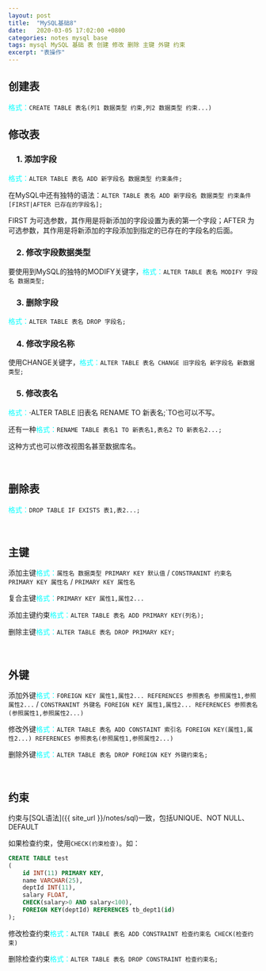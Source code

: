 ```yaml
---
layout: post
title:  "MySQL基础8"
date:   2020-03-05 17:02:00 +0800
categories: notes mysql base
tags: mysql MySQL 基础 表 创建 修改 删除 主键 外键 约束
excerpt: "表操作"
---
```


## 创建表

<span style="color:aqua">格式：</span>`CREATE TABLE 表名(列1 数据类型 约束,列2 数据类型 约束...)`

## 修改表

### &emsp;1. 添加字段

<span style="color:aqua">格式：</span>`ALTER TABLE 表名 ADD 新字段名 数据类型 约束条件;`

在MySQL中还有独特的语法：`ALTER TABLE 表名 ADD 新字段名 数据类型 约束条件 [FIRST|AFTER 已存在的字段名];`

FIRST 为可选参数，其作用是将新添加的字段设置为表的第一个字段；AFTER 为可选参数，其作用是将新添加的字段添加到指定的已存在的字段名的后面。

### &emsp;2. 修改字段数据类型

要使用到MySQL的独特的MODIFY关键字，<span style="color:aqua">格式：</span>`ALTER TABLE 表名 MODIFY 字段名 数据类型;`

### &emsp;3. 删除字段

<span style="color:aqua">格式：</span>`ALTER TABLE 表名 DROP 字段名;`

### &emsp;4. 修改字段名称

使用CHANGE关键字，<span style="color:aqua">格式：</span>`ALTER TABLE 表名 CHANGE 旧字段名 新字段名 新数据类型;`

### &emsp;5. 修改表名

<span style="color:aqua">格式：</span>·ALTER TABLE 旧表名 RENAME TO 新表名;`TO也可以不写。

还有一种<span style="color:aqua">格式：</span>`RENAME TABLE 表名1 TO 新表名1,表名2 TO 新表名2...;`

这种方式也可以修改视图名甚至数据库名。

&emsp;

## 删除表

<span style="color:aqua">格式：</span>`DROP TABLE IF EXISTS 表1,表2...;`

&emsp;

## 主键

添加主键<span style="color:aqua">格式：</span>`属性名 数据类型 PRIMARY KEY 默认值` / `CONSTRANINT 约束名 PRIMARY KEY 属性名` / `PRIMARY KEY 属性名`

复合主键<span style="color:aqua">格式：</span>`PRIMARY KEY 属性1,属性2...`

添加主键约束<span style="color:aqua">格式：</span>`ALTER TABLE 表名 ADD PRIMARY KEY(列名);`

删除主键<span style="color:aqua">格式：</span>`ALTER TABLE 表名 DROP PRIMARY KEY;`

&emsp;

## 外键

添加外键<span style="color:aqua">格式：</span>`FOREIGN KEY 属性1,属性2... REFERENCES 参照表名 参照属性1,参照属性2...` / `CONSTRANINT 外键名 FOREIGN KEY 属性1,属性2... REFERENCES 参照表名(参照属性1,参照属性2...)`

修改外键<span style="color:aqua">格式：</span>`ALTER TABLE 表名 ADD CONSTAINT 索引名 FOREIGN KEY(属性1,属性2...) REFERENCES 参照表名(参照属性1,参照属性2...)`

删除外键<span style="color:aqua">格式：</span>`ALTER TABLE 表名 DROP FOREIGN KEY 外键约束名;`

&emsp;

## 约束

约束与[SQL语法]({{ site_url }}/notes/sql)一致，包括UNIQUE、NOT NULL、DEFAULT

如果检查约束，使用`CHECK(约束检查)`。如：

```sql
CREATE TABLE test
(
    id INT(11) PRIMARY KEY,
    name VARCHAR(25),
    deptId INT(11),
    salary FLOAT,
    CHECK(salary>0 AND salary<100),
    FOREIGN KEY(deptId) REFERENCES tb_dept1(id)
);
```

修改检查约束<span style="color:aqua">格式：</span>`ALTER TABLE 表名 ADD CONSTRAINT 检查约束名 CHECK(检查约束)`

删除检查约束<span style="color:aqua">格式：</span>`ALTER TABLE 表名 DROP CONSTRAINT 检查约束名;`
